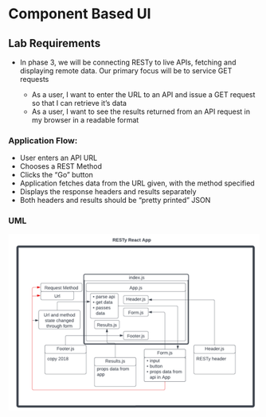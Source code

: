 # Component Based UI

## Lab Requirements

- In phase 3, we will be connecting RESTy to live APIs, fetching and displaying remote data. Our primary focus will be to service GET requests

  - As a user, I want to enter the URL to an API and issue a GET request so that I can retrieve it’s data
  - As a user, I want to see the results returned from an API request in my browser in a readable format

### Application Flow:

  - User enters an API URL
  - Chooses a REST Method
  - Clicks the “Go” button
  - Application fetches data from the URL given, with the method specified
  - Displays the response headers and results separately
  - Both headers and results should be “pretty printed” JSON

### UML
![uml](./img/class-27.png)

